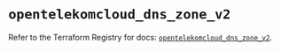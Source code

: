 # `opentelekomcloud_dns_zone_v2`

Refer to the Terraform Registry for docs: [`opentelekomcloud_dns_zone_v2`](https://registry.terraform.io/providers/opentelekomcloud/opentelekomcloud/1.36.1/docs/resources/dns_zone_v2).
